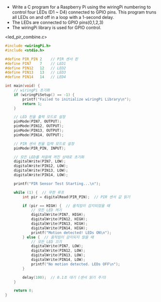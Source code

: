 
- Write a C program for a Raspberry Pi using the wiringPi numbering to control four LEDs (D1 ~ D4) connected to GPIO pins. This program truns all LEDs on and off in a loop with a 1-second delay.
- The LEDs are connected to GPIO pins(0,1,2,3)
- The wiringPi library is used for GPIO control.

<led_pir_combine.c>
```c
#include <wiringPi.h>
#include <stdio.h>

#define PIR_PIN 2    // PIR 센서 핀
#define PIN7    7    // LED1
#define PIN12   12   // LED2
#define PIN13   13   // LED3
#define PIN14   14   // LED4

int main(void) {
    // wiringPi 초기화
    if (wiringPiSetup() == -1) {
        printf("Failed to initialize wiringPi Library\n");
        return 1;
    }

    // LED 핀을 출력 모드로 설정
    pinMode(PIN7, OUTPUT);
    pinMode(PIN12, OUTPUT);
    pinMode(PIN13, OUTPUT);
    pinMode(PIN14, OUTPUT);

    // PIR 센서 핀을 입력 모드로 설정
    pinMode(PIR_PIN, INPUT);

    // 모든 LED를 처음에 꺼진 상태로 초기화
    digitalWrite(PIN7, LOW);
    digitalWrite(PIN12, LOW);
    digitalWrite(PIN13, LOW);
    digitalWrite(PIN14, LOW);

    printf("PIR Sensor Test Starting...\n");

    while (1) {  // 무한 루프
        int pir = digitalRead(PIR_PIN);  // PIR 센서 값 읽기

        if (pir == HIGH) {  // 움직임이 감지되었을 때
            // 모든 LED 켜기
            digitalWrite(PIN7, HIGH);
            digitalWrite(PIN12, HIGH);
            digitalWrite(PIN13, HIGH);
            digitalWrite(PIN14, HIGH);
            printf("Motion detected! LEDs ON\n");
        } else {  // 움직임이 감지되지 않을 때
            // 모든 LED 끄기
            digitalWrite(PIN7, LOW);
            digitalWrite(PIN12, LOW);
            digitalWrite(PIN13, LOW);
            digitalWrite(PIN14, LOW);
            printf("No motion detected. LEDs OFF\n");
        }

        delay(100);  // 0.1초 대기 (센서 읽기 주기)
    }

    return 0;
}

```


